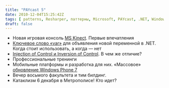 ```yaml
---
title: "PAYcast 5"
date: 2010-12-04T15:25:42Z
tags: [ patterns, Resharper, паттерны, Microsoft, PAYcast, .NET, Windows Phone, WoW, Kinect ]
draft: false
---
```

<ul>
<li>Новая игровая консоль <a href="http://www.xbox.com/ru-RU/Kinect/" target="_blank">MS Kinect</a>. Первые впечатления</li>
<li><a href="http://msdn.microsoft.com/en-us/library/bb383973.aspx" target="_blank">Ключевое слово &#171;var&#187;</a> для объявления новой переменной в .NET. Когда стоит использовать, а когда &#8212; нет</li>
<li><a href="http://martinfowler.com/articles/injection.html" target="_blank">Injection of Control и Inversion of Control</a>. В чем же отличие?</li>
<li>Профессиональные тренинги<a href="http://clubs.ya.ru/company/replies.xml?item_no=30668" target="_blank"></a></li>
<li>Мобильные платформы и разработка для них. &#171;Массовое&#187; <a href="http://habrahabr.ru/blogs/windows_mobile/109066/" target="_blank">обновление Windows Phone 7</a></li>
<li>Вечер восьмого факультета и тим билдинг.</li>
<li>Катаклизм 6 декабря в Метрополисе! Кто идет?</li>
</ul>

     
